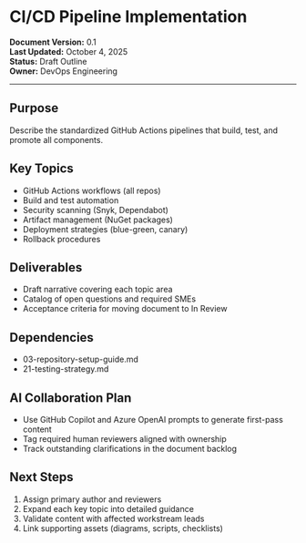 # CI/CD Pipeline Implementation

**Document Version:** 0.1  
**Last Updated:** October 4, 2025  
**Status:** Draft Outline  
**Owner:** DevOps Engineering

---

## Purpose

Describe the standardized GitHub Actions pipelines that build, test, and promote all components.

## Key Topics

- GitHub Actions workflows (all repos)
- Build and test automation
- Security scanning (Snyk, Dependabot)
- Artifact management (NuGet packages)
- Deployment strategies (blue-green, canary)
- Rollback procedures

## Deliverables

- Draft narrative covering each topic area
- Catalog of open questions and required SMEs
- Acceptance criteria for moving document to In Review

## Dependencies

- 03-repository-setup-guide.md
- 21-testing-strategy.md

## AI Collaboration Plan

- Use GitHub Copilot and Azure OpenAI prompts to generate first-pass content
- Tag required human reviewers aligned with ownership
- Track outstanding clarifications in the document backlog

## Next Steps

1. Assign primary author and reviewers
2. Expand each key topic into detailed guidance
3. Validate content with affected workstream leads
4. Link supporting assets (diagrams, scripts, checklists)
